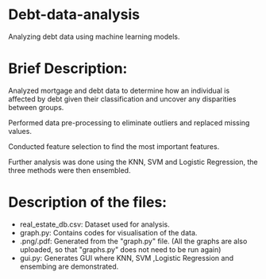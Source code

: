 # Debt-data-analysis
Analyzing debt data using machine learning models.

# Brief Description:
Analyzed mortgage and debt data to determine how an individual is affected by debt given their classification and uncover any disparities between groups.

Performed data pre-processing to eliminate outliers and replaced missing values.

Conducted feature selection to find the most important features.

Further analysis was done using the KNN, SVM and Logistic Regression, the three methods were then ensembled.

# Description of the files:
- real_estate_db.csv: Dataset used for analysis.
- graph.py: Contains codes for visualisation of the data.
- .png/.pdf: Generated from the "graph.py" file. (All the graphs are also uploaded, so that "graphs.py" does not need to be run again)
- gui.py: Generates GUI where KNN, SVM ,Logistic Regression and ensembing are demonstrated.
